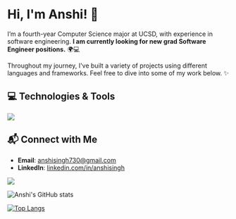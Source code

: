 # Hi, I'm Anshi! 👾

I’m a fourth-year Computer Science major at UCSD, with experience in software engineering. **I am currently looking for new grad Software Engineer positions.** 🌍💻

Throughout my journey, I've built a variety of projects using different languages and frameworks. Feel free to dive into some of my work below. ✨

## 💻 Technologies & Tools
<img src="https://skillicons.dev/icons?i=cpp,cs,py,java,ts,js,swift,html,css,vue,nodejs,flask,git,github,azure,docker,postgres,dynamodb,aws,selenium,figma,vscode,jest" />

## 📬 Connect with Me
- **Email**: [anshisingh730@gmail.com](mailto:anshisingh730@gmail.com)
- **LinkedIn**: [linkedin.com/in/anshisingh](https://linkedin.com/in/anshisingh)

![](https://komarev.com/ghpvc/?username=anshisinghh&color=6A8AFF)

![Anshi's GitHub stats](https://github-readme-stats.vercel.app/api?username=anshisinghh&show_icons=true&theme=radical)

[![Top Langs](https://github-readme-stats.vercel.app/api/top-langs/?username=anshisinghh&layout=compact&theme=radical)](https://github.com/anuraghazra/github-readme-stats)
